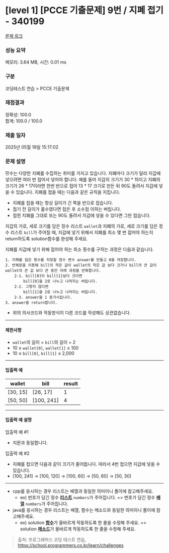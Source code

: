 # [level 1] [PCCE 기출문제] 9번 / 지폐 접기 - 340199 

[문제 링크](https://school.programmers.co.kr/learn/courses/30/lessons/340199) 

### 성능 요약

메모리: 3.64 MB, 시간: 0.01 ms

### 구분

코딩테스트 연습 > PCCE 기출문제

### 채점결과

정확성: 100.0<br/>합계: 100.0 / 100.0

### 제출 일자

2025년 05월 19일 15:17:02

### 문제 설명

<p>민수는 다양한 지폐를 수집하는 취미를 가지고 있습니다. 지폐마다 크기가 달라 지갑에 넣으려면 여러 번 접어서 넣어야 합니다. 예를 들어 지갑의 크기가 30 * 15이고 지폐의 크기가 26 * 17이라면 한번 반으로 접어 13 * 17 크기로 만든 뒤 90도 돌려서 지갑에 넣을 수 있습니다. 지폐를 접을 때는 다음과 같은 규칙을 지킵니다.</p>

<ul>
<li>지폐를 접을 때는 항상 길이가 긴 쪽을 반으로 접습니다.</li>
<li>접기 전 길이가 홀수였다면 접은 후 소수점 이하는 버립니다.</li>
<li>접힌 지폐를 그대로 또는 90도 돌려서 지갑에 넣을 수 있다면 그만 접습니다.</li>
</ul>

<p>지갑의 가로, 세로 크기를 담은 정수 리스트 <code>wallet</code>과 지폐의 가로, 세로 크기를 담은 정수 리스트 <code>bill</code>가 주어질 때, 지갑에 넣기 위해서 지폐를 최소 몇 번 접어야 하는지 return하도록 solution함수를 완성해 주세요.</p>

<p>지폐를 지갑에 넣기 위해 접어야 하는 최소 횟수를 구하는 과정은 다음과 같습니다.</p>
<div class="highlight"><pre class="codehilite"><code>1. 지폐를 접은 횟수를 저장할 정수 변수 answer를 만들고 0을 저장합니다.
2. 반복문을 이용해 bill의 작은 값이 wallet의 작은 값 보다 크거나 bill의 큰 값이 wallet의 큰 값 보다 큰 동안 아래 과정을 반복합니다.
    2-1. bill[0]이 bill[1]보다 크다면
        bill[0]을 2로 나누고 나머지는 버립니다.
    2-2. 그렇지 않다면
        bill[1]을 2로 나누고 나머지는 버립니다.
    2-3. answer을 1 증가시킵니다.
3. answer을 return합니다.
</code></pre></div>
<ul>
<li>위의 의사코드와 작동방식이 다른 코드를 작성해도 상관없습니다.</li>
</ul>

<hr>

<h4>제한사항</h4>

<ul>
<li><code>wallet</code>의 길이 = <code>bill</code>의 길이 = 2</li>
<li>10 ≤ <code>wallet[0]</code>, <code>wallet[1]</code> ≤ 100</li>
<li>10 ≤ <code>bill[0]</code>, <code>bill[1]</code> ≤ 2,000</li>
</ul>

<hr>

<h4>입출력 예</h4>
<table class="table">
        <thead><tr>
<th>wallet</th>
<th>bill</th>
<th>result</th>
</tr>
</thead>
        <tbody><tr>
<td>[30, 15]</td>
<td>[26, 17]</td>
<td>1</td>
</tr>
<tr>
<td>[50, 50]</td>
<td>[100, 241]</td>
<td>4</td>
</tr>
</tbody>
      </table>
<hr>

<h4>입출력 예 설명</h4>

<p>입출력 예 #1</p>

<ul>
<li>지문과 동일합니다.</li>
</ul>

<p>입출력 예 #2</p>

<ul>
<li>지폐를 접으면 다음과 같이 크기가 줄어듭니다. 따라서 4번 접으면 지갑에 넣을 수 있습니다.</li>
<li>[100, 241] -&gt; [100, 120] -&gt; [100, 60] -&gt; [50, 60] -&gt; [50, 30]</li>
</ul>

<hr>

<ul>
<li>cpp를 응시하는 경우 리스트는 배열과 동일한 의미이니 풀이에 참고해주세요.

<ul>
<li>ex) 번호가 담긴 정수 <u><strong>리스트</strong></u> <code>numbers</code>가 주어집니다. =&gt; 번호가 담긴 정수 <u><strong>배열</strong></u> <code>numbers</code>가 주어집니다.</li>
</ul></li>
<li>java를 응시하는 경우 리스트는 배열, 함수는 메소드와 동일한 의미이니 풀이에 참고해주세요.

<ul>
<li>ex) solution <u><strong>함수</strong></u>가 올바르게 작동하도록 한 줄을 수정해 주세요. =&gt; solution <u><strong>메소드</strong></u>가 올바르게 작동하도록 한 줄을 수정해 주세요.</li>
</ul></li>
</ul>


> 출처: 프로그래머스 코딩 테스트 연습, https://school.programmers.co.kr/learn/challenges
